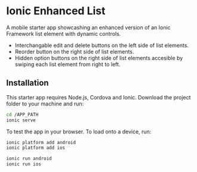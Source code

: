 # Ionic Enhanced List
A mobile starter app showcashing an enhanced version of an Ionic Framework list element with dynamic controls.
- Interchangable edit and delete buttons on the left side of list elements.
- Reorder button on the right side of list elements.
- Hidden option buttons on the right side of list elements accesible by swiping each list element from right to left.

## Installation
This starter app requires Node.js, Cordova and Ionic. Download the project folder to your machine and run:
```bash
cd /APP_PATH
ionic serve
```
To test the app in your browser. To load onto a device, run:
```bash
ionic platform add android
ionic platform add ios

ionic run android
ionic run ios
